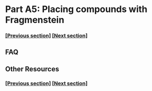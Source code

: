 
# Part A5: Placing compounds with Fragmenstein

### [[Previous section]](A4_MERGING.md) [[Next section]](A6_INTERACTIONS.md)


## FAQ


## Other Resources

### [[Previous section]](A4_MERGING.md) [[Next section]](A6_INTERACTIONS.md)